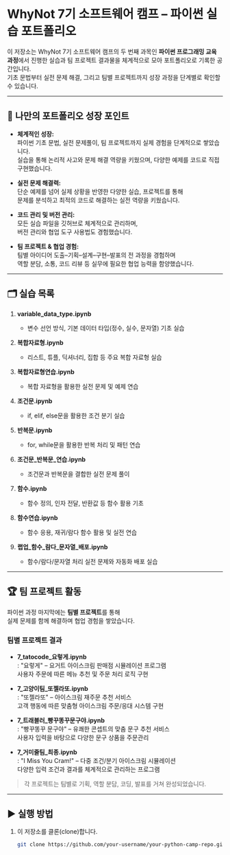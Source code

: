 # WhyNot 7기 소프트웨어 캠프 – 파이썬 실습 포트폴리오

이 저장소는 WhyNot 7기 소프트웨어 캠프의 두 번째 과목인 **파이썬 프로그래밍 교육 과정**에서 진행한 실습과 팀 프로젝트 결과물을 체계적으로 모아 포트폴리오로 기록한 공간입니다.  
기초 문법부터 실전 문제 해결, 그리고 팀별 프로젝트까지 성장 과정을 단계별로 확인할 수 있습니다.

---

## 📌 나만의 포트폴리오 성장 포인트

- **체계적인 성장:**  
  파이썬 기초 문법, 실전 문제풀이, 팀 프로젝트까지 실제 경험을 단계적으로 쌓았습니다.  
  실습을 통해 논리적 사고와 문제 해결 역량을 키웠으며, 다양한 예제를 코드로 직접 구현했습니다.

- **실전 문제 해결력:**  
  단순 예제를 넘어 실제 상황을 반영한 다양한 실습, 프로젝트를 통해  
  문제를 분석하고 최적의 코드로 해결하는 실전 역량을 키웠습니다.

- **코드 관리 및 버전 관리:**  
  모든 실습 파일을 깃허브로 체계적으로 관리하며,  
  버전 관리와 협업 도구 사용법도 경험했습니다.

- **팀 프로젝트 & 협업 경험:**  
  팀별 아이디어 도출–기획–설계–구현–발표의 전 과정을 경험하며  
  역할 분담, 소통, 코드 리뷰 등 실무에 필요한 협업 능력을 함양했습니다.

---

## 🗂️ 실습 목록

1. **variable_data_type.ipynb**  
   - 변수 선언 방식, 기본 데이터 타입(정수, 실수, 문자열) 기초 실습

2. **복합자료형.ipynb**  
   - 리스트, 튜플, 딕셔너리, 집합 등 주요 복합 자료형 실습

3. **복합자료형연습.ipynb**  
   - 복합 자료형을 활용한 실전 문제 및 예제 연습

4. **조건문.ipynb**  
   - if, elif, else문을 활용한 조건 분기 실습

5. **반복문.ipynb**  
   - for, while문을 활용한 반복 처리 및 패턴 연습

6. **조건문_반복문_연습.ipynb**  
   - 조건문과 반복문을 결합한 실전 문제 풀이

7. **함수.ipynb**  
   - 함수 정의, 인자 전달, 반환값 등 함수 활용 기초

8. **함수연습.ipynb**  
   - 함수 응용, 재귀/람다 함수 활용 및 실전 연습

9. **랩업_함수_람다_문자열_배포.ipynb**  
   - 함수/람다/문자열 처리 실전 문제와 자동화 배포 실습

---

## 🏆 팀 프로젝트 활동

파이썬 과정 마지막에는 **팀별 프로젝트**를 통해  
실제 문제를 함께 해결하며 협업 경험을 쌓았습니다.

### 팀별 프로젝트 결과

- **7_tatocode_요렇게.ipynb**  
  : "요렇게" – 요거트 아이스크림 판매점 시뮬레이션 프로그램  
  사용자 주문에 따른 메뉴 추천 및 주문 처리 로직 구현

- **7_고양이팀_또젤라또.ipynb**  
  : "또젤라또" – 아이스크림 재주문 추천 서비스  
  고객 행동에 따른 맞춤형 아이스크림 주문/응대 시스템 구현

- **7_트래블러_빵꾸똥꾸문구야.ipynb**  
  : "빵꾸똥꾸 문구야" – 유쾌한 콘셉트의 맞춤 문구 추천 서비스  
  사용자 입력을 바탕으로 다양한 문구 상품을 주문관리

- **7_거미줄팀_최종.ipynb**  
  : "I Miss You Cram!" – 다중 조건/분기 아이스크림 시뮬레이션  
  다양한 입력 조건과 결과를 체계적으로 관리하는 프로그램

> 각 프로젝트는 팀별로 기획, 역할 분담, 코딩, 발표를 거쳐 완성되었습니다.

---

## ▶️ 실행 방법

1. 이 저장소를 클론(clone)합니다.
   ```bash
   git clone https://github.com/your-username/your-python-camp-repo.git
